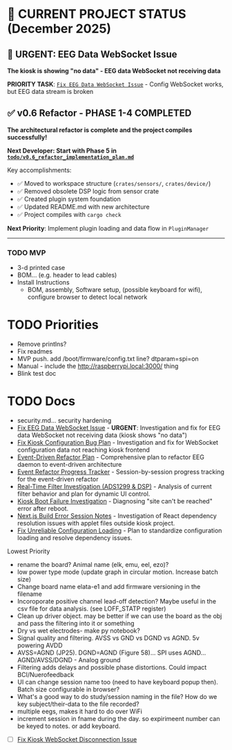 # 🎯 CURRENT PROJECT STATUS (December 2025)

## 🚨 URGENT: EEG Data WebSocket Issue
**The kiosk is showing "no data" - EEG data WebSocket not receiving data**

**PRIORITY TASK**: [`Fix EEG Data WebSocket Issue`](./fix_eeg_data_websocket_issue.md) - Config WebSocket works, but EEG data stream is broken

## ✅ v0.6 Refactor - PHASE 1-4 COMPLETED
**The architectural refactor is complete and the project compiles successfully!**

**Next Developer: Start with Phase 5 in [`todo/v0.6_refactor_implementation_plan.md`](./v0.6_refactor_implementation_plan.md)**

Key accomplishments:
- ✅ Moved to workspace structure (`crates/sensors/`, `crates/device/`)
- ✅ Removed obsolete DSP logic from sensor crate
- ✅ Created plugin system foundation
- ✅ Updated README.md with new architecture
- ✅ Project compiles with `cargo check`

**Next Priority**: Implement plugin loading and data flow in `PluginManager`

---

### TODO MVP
- 3-d printed case
- BOM... (e.g. header to lead cables)
- Install Instructions
  - BOM, assembly, Software setup, (possible keyboard for wifi), configure browser to detect local network

# TODO Priorities
- Remove printlns?
- Fix readmes
- MVP push. add /boot/firmware/config.txt line? dtparam=spi=on
- Manual - include the http://raspberrypi.local:3000/ thing
 - Blink test doc

# TODO Docs
- security.md... security hardening
- [Fix EEG Data WebSocket Issue](./fix_eeg_data_websocket_issue.md) - **URGENT**: Investigation and fix for EEG data WebSocket not receiving data (kiosk shows "no data")
- [Fix Kiosk Configuration Bug Plan](./fix_kiosk_config_bug_plan.md) - Investigation and fix for WebSocket configuration data not reaching kiosk frontend
- [Event-Driven Refactor Plan](./event_driven_refactor_plan.md) - Comprehensive plan to refactor EEG daemon to event-driven architecture
- [Event Refactor Progress Tracker](./event_refactor_progress.md) - Session-by-session progress tracking for the event-driven refactor
- [Real-Time Filter Investigation (ADS1299 & DSP)](./realtime_filter_investigation.md) - Analysis of current filter behavior and plan for dynamic UI control.
- [Kiosk Boot Failure Investigation](./boot_failures.md) - Diagnosing "site can't be reached" error after reboot.
- [Next.js Build Error Session Notes](./next_js_build_error_session_notes.md) - Investigation of React dependency resolution issues with applet files outside kiosk project.
- [Fix Unreliable Configuration Loading](./fix_config_loading_plan.md) - Plan to standardize configuration loading and resolve dependency issues.

Lowest Priority
- rename the board? Animal name (elk, emu, eel, ezo)?
- low power type mode (update graph in circular motion. Increase batch size)
- Change board name elata-e1 and add firmware versioning in the filename
- Incoroporate positive channel lead-off detection? Maybe useful in the csv file for data analysis. (see LOFF_STATP register)
- Clean up driver object. may be better if we can use the board as the obj and pass the filtering into it or something
- Dry vs wet electrodes- make py notebook?
- Signal quality and filtering. AVSS vs GND vs DGND vs AGND. 5v powering AVDD
 - AVSS=AGND (JP25). DGND=AGND (Figure 58)... SPI uses AGND... AGND/AVSS/DGND - Analog ground
 - Filtering adds delays and possible phase distortions. Could impact BCI/Nuerofeedback
- UI can change session name too (need to have keyboard popup then). Batch size configurable in browser?
- What's a good way to do study/session naming in the file? How do we key subject/their-data to the file recorded?
- multiple eegs, makes it hard to do over WiFi
- increment session in fname during the day. so expirimeent number can be keyed to notes. or add keyboard.
- [ ] [Fix Kiosk WebSocket Disconnection Issue](./fix_kiosk_config_bug_plan.md)